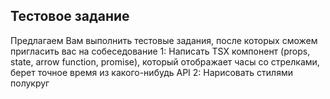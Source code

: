 ## Тестовое задание
Предлагаем Вам выполнить тестовые задания, после которых сможем пригласить вас на собеседование
1: Написать TSX компонент (props, state, arrow function, promise), который отображает часы со стрелками, берет точное время из какого-нибудь API
2: Нарисовать стилями полукруг